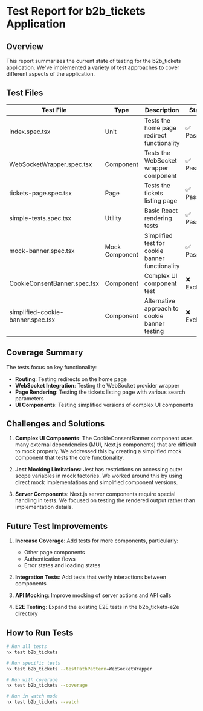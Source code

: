 # Test Report for b2b_tickets Application

## Overview

This report summarizes the current state of testing for the b2b_tickets application. We've implemented a variety of test approaches to cover different aspects of the application.

## Test Files

| Test File | Type | Description | Status |
|-----------|------|-------------|--------|
| index.spec.tsx | Unit | Tests the home page redirect functionality | ✅ Passing |
| WebSocketWrapper.spec.tsx | Component | Tests the WebSocket wrapper component | ✅ Passing |
| tickets-page.spec.tsx | Page | Tests the tickets listing page | ✅ Passing |
| simple-tests.spec.tsx | Utility | Basic React rendering tests | ✅ Passing |
| mock-banner.spec.tsx | Mock Component | Simplified test for cookie banner functionality | ✅ Passing |
| CookieConsentBanner.spec.tsx | Component | Complex UI component test | ❌ Excluded |
| simplified-cookie-banner.spec.tsx | Component | Alternative approach to cookie banner testing | ❌ Excluded |

## Coverage Summary

The tests focus on key functionality:

- **Routing**: Testing redirects on the home page
- **WebSocket Integration**: Testing the WebSocket provider wrapper
- **Page Rendering**: Testing the tickets listing page with various search parameters
- **UI Components**: Testing simplified versions of complex UI components

## Challenges and Solutions

1. **Complex UI Components**: The CookieConsentBanner component uses many external dependencies (MUI, Next.js components) that are difficult to mock properly. We addressed this by creating a simplified mock component that tests the core functionality.

2. **Jest Mocking Limitations**: Jest has restrictions on accessing outer scope variables in mock factories. We worked around this by using direct mock implementations and simplified component versions.

3. **Server Components**: Next.js server components require special handling in tests. We focused on testing the rendered output rather than implementation details.

## Future Test Improvements

1. **Increase Coverage**: Add tests for more components, particularly:
   - Other page components
   - Authentication flows
   - Error states and loading states

2. **Integration Tests**: Add tests that verify interactions between components

3. **API Mocking**: Improve mocking of server actions and API calls

4. **E2E Testing**: Expand the existing E2E tests in the b2b_tickets-e2e directory

## How to Run Tests

```bash
# Run all tests
nx test b2b_tickets

# Run specific tests
nx test b2b_tickets --testPathPattern=WebSocketWrapper

# Run with coverage
nx test b2b_tickets --coverage

# Run in watch mode
nx test b2b_tickets --watch
```